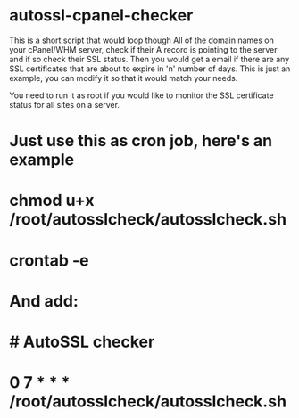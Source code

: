 # autossl-cpanel-checker
This is a short script that would loop though All of the domain names on your cPanel/WHM server, check if their A record is pointing to the server and if so check their SSL status. Then you would get a email if there are any SSL certificates that are about to expire in 'n' number of days. This is just an example, you can modify it so that it would match your needs.

You need to run it as root if you would like to monitor the SSL certificate status for all sites on a server.

##
# Just use this as cron job, here's an example
# chmod u+x /root/autosslcheck/autosslcheck.sh
# crontab -e
# And add:
# # AutoSSL checker
# 0 7 * * * /root/autosslcheck/autosslcheck.sh
##
